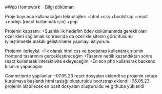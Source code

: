 #Web Homework
--Bilgi dökümanı

Proje boyunca kullanacağım teknolojiler:
+html
+css
+bootstrap
+react
+nodejs (react kullanmak için)
+php

Projenin kapsamı:
+Şuanlık ilk hedefim ödev dokümanında gerekli olan özellikleri sağlamak
sonrasında da özellikle sitenin görüntüsünü iyileştirmekle alakalı geliştirmeler
yapmayı istiyorum.

Projenin ilerleyişi:
+İlk olarak html,css ve bootstrap kullanarak sitenin frontend tasarımını gerçekleştireceğim
+Tasarım netlik kazandıktan sonra react kullanarak interaktivite ekleyeceğim
+En son php kullanarak backend kısmını yapacağım

Commitlerde yapılanlar:
-07.05.23
react dosyaları eklendi ve projenin setupı kurulmaya başlandı
html taslağı oluşturuldu
bootstrap eklendi
-06.05.23
projenin olabilecek en basit dosyaları oluşturuldu ve githuba yüklendi